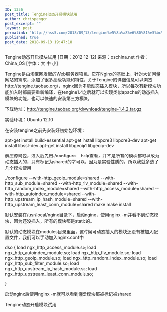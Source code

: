 ```yaml
---
ID: 1356
post_title: Tengine动态开启模块试用
author: chrispengcn
post_excerpt: ""
layout: post
permalink: 'http://hss5.com/2018/09/13/tengine%e5%8a%a8%e6%80%81%e5%bc%80%e5%90%af%e6%a8%a1%e5%9d%97%e8%af%95%e7%94%a8/'
published: true
post_date: 2018-09-13 19:47:18
---
```

Tengine动态开启模块试用
[日期：2012-12-12] 来源：oschina.net 作者：China_OS [字体：大 中 小]

Tengine是由淘宝网发起的Web服务器项目。它在Nginx的基础上，针对大访问量网站的需求，添加了很多高级功能和特性。关于Tengine的详细信息可以浏览http://tengine.taobao.org/，nginx因为不能动态插入模块，所以每次有新模块功能加入时都需要重新编译，在tengine1.4之后就可以实现类似apache的动态插入模块的功能，也可以快速的安装第三方模块。

下载地址：http://tengine.taobao.org/download/tengine-1.4.2.tar.gz

实验环境：Ubuntu 12.10

在安装tengine之前先安装好初始包环境：

apt-get install build-essential
apt-get install libpcre3 libpcre3-dev
apt-get install libssl-dev
apt-get install libgeoip1 libgeoip-dev

解压源码包，进入后先用./configure --help查看，并不是所有的模块都可以改为动态插入的，只有标记为shared的才可以。因为是实验性质的，所以我就多选了几个模块使用

./configure --with-http_geoip_module=shared --with-http_sub_module=shared --with-http_flv_module=shared --with-http_random_index_module=shared --with-http_access_module=shared --with-http_autoindex_module=shared --with-http_upstream_ip_hash_module=shared --with-http_upstream_least_conn_module=shared
make
make install

默认安装在/usr/local/nginx目录下，启动nginx，使用nginx -m并看不到动态模块，因为还没插入，所有的模块都是static的。

默认的动态模块在modules目录里面，这时候可动态插入的模块还没有被加入配置文件，我们可以手动加入nginx.conf中

dso {
load ngx_http_access_module.so;
load ngx_http_autoindex_module.so;
load ngx_http_flv_module.so;
load ngx_http_geoip_module.so;
load ngx_http_random_index_module.so;
load ngx_http_sub_filter_module.so;
load ngx_http_upstream_ip_hash_module.so;
load ngx_http_upstream_least_conn_module.so;

}

启动nginx后使用nginx -m就可以看到懂爱模块都被标记被shared

Tengine动态开启模块试用